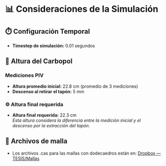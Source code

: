 # 📊 Consideraciones de la Simulación

## ⏱️ Configuración Temporal
- **Timestep de simulación:** 0.01 segundos

## 📏 Altura del Carbopol

### Mediciones PIV
- **Altura promedio inicial:** 22.8 cm (promedio de 3 mediciones)
- **Descenso al retirar el tapón:** 5 mm

### ⚙️ Altura final requerida
- **Altura final requerida:** 22.3 cm  
    _Esta altura considera la diferencia entre la medición inicial y el descenso por la extracción del tapón._

## 📁 Archivos de malla
- Los archivos .cas para las mallas con dodecaedros están en: [Dropbox — TESIS/Mallas](https://www.dropbox.com/home/TESIS/Mallas)